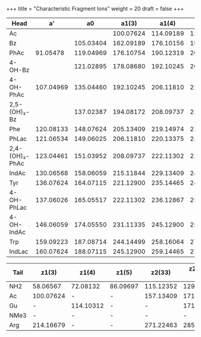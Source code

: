 +++
title = "Characteristic Fragment Ions"
weight = 20
draft = false
+++

| Head           | a'        | a0        | a1(3)     | a1(4)     | a1(5)     | a1(Asn)   |
|----------------|-----------|-----------|-----------|-----------|-----------|-----------|
| Ac             |           |           | 100.07624 | 114.09189 | 128.10754 | 157.06132 |
| Bz             |           | 105.03404 | 162.09189 | 176.10156 | 190.12319 | 219.07697 |
| PhAc           | 91.05478  | 119.04969 | 176.10754 | 190.12319 | 204.13884 | 233.09262 |
| 4-OH-Bz        |           | 121.02895 | 178.08680 | 192.10245 | 206.11810 | 235.07188 |
| 4-OH-PhAc      | 107.04969 | 135.04460 | 192.10245 | 206.11810 | 220.13375 | 249.08753 |
| 2,5-(OH)₂-Bz   |           | 137.02387 | 194.08172 | 208.09737 | 222.11302 | 251.06680 |
| Phe            | 120.08133 | 148.07624 | 205.13409 | 219.14974 | 233.16539 | 262.11917 |
| PhLac          | 121.06534 | 149.06025 | 206.11810 | 220.13375 | 234.14940 | 263.10318 |
| 2,4-(OH)₂-PhAc | 123.04461 | 151.03952 | 208.09737 | 222.11302 | 236.12867 | 265.08245 |
| IndAc          | 130.06568 | 158.06059 | 215.11844 | 229.13409 | 243.14974 | 272.10352 |
| Tyr            | 136.07624 | 164.07115 | 221.12900 | 235.14465 | 249.16030 | 278.11408 |
| 4-OH-PhLac     | 137.06026 | 165.05517 | 222.11302 | 236.12867 | 250.14432 | 279.09810 |
| 4-OH-IndAc     | 146.06059 | 174.05550 | 231.11335 | 245.12900 | 259.14465 | 288.09843 |
| Trp            | 159.09223 | 187.08714 | 244.14499 | 258.16064 | 272.17629 | 301.13007 |
| IndLac         | 160.07624 | 188.07115 | 245.12900 | 259.14465 | 273.16030 | 302.11408 |

| Tail | z1(3)     | z1(4)     | z1(5)    | z2(33)    | z2(34 / 43) |
|------|-----------|-----------|----------|-----------|-----------|
| NH2  | 58.06567  | 72.08132  | 86.09697 | 115.12352 | 129.12917 |
| Ac   | 100.07624 | -         | -        | 157.13409 | 171.14974 |
| Gu   | -         | 114.10312 | -        | -         | 171.16097 |
| NMe3 | -         | -         | -        | -         | -         |
| Arg  | 214.16679 | -         | -        | 271.22463 | 285.24028 |